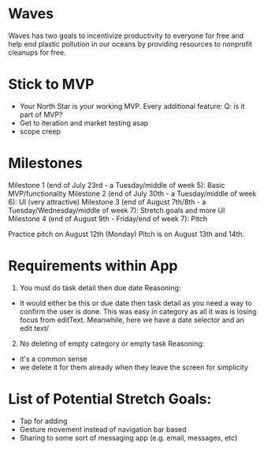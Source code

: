 # Waves
Waves has two goals to incentivize productivity to everyone for free and help end plastic pollution in our oceans by providing resources to nonprofit cleanups for free.

# Stick to MVP
- Your North Star is your working MVP. Every additional feature: Q: is it part of MVP?
- Get to iteration and market testing asap
- scope creep 

# Milestones
Milestone 1 (end of July 23rd - a Tuesday/middle of week 5): Basic MVP/functionality
Milestone 2 (end of July 30th - a Tuesday/middle of week 6): UI (very attractive)
Milestone 3 (end of August 7th/8th - a Tuesday/Wednesday/middle of week 7): Stretch goals and more UI
Milestone 4 (end of August 9th - Friday/end of week 7): Pitch

Practice pitch on August 12th (Monday)
Pitch is on August 13th and 14th.

# Requirements within App
1. You must do task detail then due date
Reasoning:
- It would either be this or due date then task detail as you need a way to confirm the user is done. This was easy in category as all it was is losing focus from editText. Meanwhile, here we have a date selector and an edit text/

2. No deleting of empty category or empty task
Reasoning:
- it's a common sense
- we delete it for them already when they leave the screen for simplicity

# List of Potential Stretch Goals: 
- Tap for adding
- Gesture movement instead of navigation bar based
- Sharing to some sort of messaging app (e.g. email, messages, etc)
